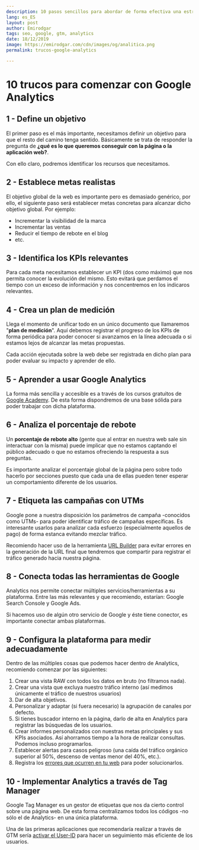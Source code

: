 ```yaml
---
description: 10 pasos sencillos para abordar de forma efectiva una estrategia de analítica web.
lang: es_ES
layout: post
author: Emirodgar
tags: seo, google, gtm, analytics
date: 18/12/2019
image: https://emirodgar.com/cdn/images/og/analitica.png
permalink: trucos-google-analytics

---
```


# 10 trucos para comenzar con Google Analytics


## 1 - Define un objetivo

El primer paso es el más importante, necesitamos definir un objetivo para que el resto del camino tenga sentido. Básicamente se trata de responder la pregunta de **¿qué es lo que queremos conseguir con la página o la aplicación web?**.

Con ello claro, podremos identificar los recursos que necesitamos.

## 2 - Establece metas realistas

El objetivo global de la web es importante pero es demasiado genérico, por ello, el siguiente paso será establecer metas concretas para alcanzar dicho objetivo global. Por ejemplo:

 - Incrementar la visibilidad de la marca
 - Incrementar las ventas
 - Reducir el tiempo de rebote en el blog
 - etc.

## 3 - Identifica los KPIs relevantes

Para cada meta necesitamos establecer un KPI (dos como máximo) que nos permita conocer la evolución del mismo. Esto evitará que perdamos el tiempo con un exceso de información y nos concentremos en los indicaros relevantes.

## 4 - Crea un plan de medición

Llega el momento de unificar todo en un único documento que llamaremos "**plan de medición**". Aquí debemos registrar el progreso de los KPIs de forma periódica para poder conocer si avanzamos en la línea adecuada o si estamos lejos de alcanzar las metas propuestas.

Cada acción ejecutada sobre la web debe ser registrada en dicho plan para poder evaluar su impacto y aprender de ello.

## 5 - Aprender a usar Google Analytics

La forma más sencilla y accesible es a través de los cursos gratuitos de [Google Academy](https://analytics.google.com/analytics/academy/). De esta forma dispondremos de una base sólida para poder trabajar con dicha plataforma.

## 6 - Analiza el porcentaje de rebote

Un **porcentaje de rebote alto** (gente que al entrar en nuestra web sale sin interactuar con la misma) puede implicar que no estamos captando el público adecuado o que no estamos ofreciendo la respuesta a sus preguntas. 

Es importante analizar el porcentaje global de la página pero sobre todo hacerlo por secciones puesto que cada una de ellas pueden tener esperar un comportamiento diferente de los usuarios.

## 7 - Etiqueta las campañas con UTMs

Google pone a nuestra disposición los parámetros de campaña -conocidos como UTMs- para poder identificar tráfico de campañas específicas. Es interesante usarlos para analizar cada esfuerzo (especialmente aquellos de pago) de forma estanca evitando mezclar tráfico.

Recomiendo hacer uso de la herramienta [URL Builder](https://ga-dev-tools.appspot.com/campaign-url-builder/) para evitar errores en la generación de la URL final que tendremos que compartir para registrar el tráfico generado hacia nuestra página.

## 8 - Conecta todas las herramientas de Google

Analytics nos permite conectar múltiples servicios/herramientas a su plataforma. Entre las más relevantes y que recomiendo, estarían: Google Search Console y Google Ads.

Si hacemos uso de algún otro servicio de Google y éste tiene conector, es importante conectar ambas plataformas.

## 9 - Configura la plataforma para medir adecuadamente

Dentro de las múltiples cosas que podemos hacer dentro de Analytics, recomiendo comenzar por las siguientes:

 1. Crear una vista RAW con todos los datos en bruto (no filtramos nada).
 2. Crear una vista que excluya nuestro tráfico interno (así medimos únicamente el tráfico de nuestros usuarios)
 3. Dar de alta objetivos.
 4. Personalizar y adaptar (si fuera necesario) la agrupación de canales por defecto.
 5. Si tienes buscador interno en la página, darlo de alta en Analytics para registrar las búsquedas de los usuarios.
 6. Crear informes personalizados con nuestras metas principales y sus KPIs asociados. Así ahorramos tiempo a la hora de realizar consultas. Podemos incluso programarlos.
 7. Establecer alertas para casos peligroso (una caída del tráfico orgánico superior al 50%, descenso de ventas menor del 40%, etc.).
 8. Registra los [errores que ocurren en tu web](https://emirodgar.com/registrar-errores-web-con-google-analytics-tag-manager) para poder solucionarlos.

## 10 - Implementar Analytics a través de Tag Manager

Google Tag Manager es un gestor de etiquetas que nos da cierto control sobre una página web. De esta forma centralizamos todos los códigos -no sólo el de Analytics- en una única plataforma.  

Una de las primeras aplicaciones que recomendaría realizar a través de GTM sería [activar el User-ID](https://emirodgar.com/userid-analytics-tag-manager) para hacer un seguimiento más eficiente de los usuarios.

<!--stackedit_data:
eyJoaXN0b3J5IjpbLTE0ODU3OTg2OTQsLTE0NDkyNzI5OTZdfQ
==
-->